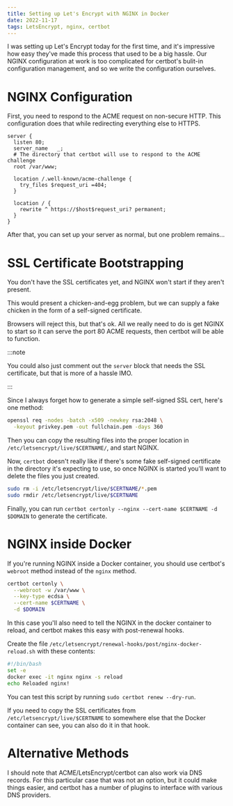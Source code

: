 ```yaml
---
title: Setting up Let's Encrypt with NGINX in Docker
date: 2022-11-17
tags: LetsEncrypt, nginx, certbot
---
```


I was setting up Let's Encrypt today for the first time, and it's impressive how easy they've made this process that used to be a big hassle. Our NGINX configuration at work is too complicated for certbot's bulit-in configuration management, and so we write the configuration ourselves.

# NGINX Configuration

First, you need to respond to the ACME request on non-secure HTTP. This configuration does that while redirecting everything else to HTTPS.

```nginx
server {
  listen 80;
  server_name   _;
  # The directory that certbot will use to respond to the ACME challenge
  root /var/www;

  location /.well-known/acme-challenge {
    try_files $request_uri =404;
  }

  location / {
    rewrite ^ https://$host$request_uri? permanent;
  }
}
```

After that, you can set up your server as normal, but one problem remains...

# SSL Certificate Bootstrapping

You don't have the SSL certificates yet, and NGINX won't start if they aren't present.

This would present a chicken-and-egg problem, but we can supply a fake chicken in the form of a self-signed certificate.

Browsers will reject this, but that's ok. All we really need to do is get NGINX to start so it can serve the port 80 ACME requests, then certbot will be able to function.

:::note

You could also just comment out the `server` block that needs the SSL certificate, but that is more of a hassle IMO.

:::

Since I always forget how to generate a simple self-signed SSL cert, here's one method:

```sh
openssl req -nodes -batch -x509 -newkey rsa:2048 \
  -keyout privkey.pem -out fullchain.pem -days 360
```

Then you can copy the resulting files into the proper location in `/etc/letsencrypt/live/$CERTNAME/`, and start NGINX.

Now, `certbot` doesn't really like if there's some fake self-signed certificate in the directory it's expecting to use, so once NGINX is started you'll want to delete the files you just created. 

```sh
sudo rm -i /etc/letsencrypt/live/$CERTNAME/*.pem
sudo rmdir /etc/letsencrypt/live/$CERTNAME
```

Finally, you can run `certbot certonly --nginx --cert-name $CERTNAME -d $DOMAIN` to generate the certificate.

# NGINX inside Docker

If you're running NGINX inside a Docker container, you should use certbot's `webroot` method instead of the `nginx` method.

```sh
certbot certonly \
  --webroot -w /var/www \
  --key-type ecdsa \
  --cert-name $CERTNAME \
  -d $DOMAIN
```

In this case you'll also need to tell the NGINX in the docker container to reload, and certbot makes this easy with post-renewal hooks. 

Create the file `/etc/letsencrypt/renewal-hooks/post/nginx-docker-reload.sh` with these contents:

```sh
#!/bin/bash
set -e
docker exec -it nginx nginx -s reload
echo Reloaded nginx!
```

You can test this script by running `sudo certbot renew --dry-run`.

If you need to copy the SSL certificates from `/etc/letsencrypt/live/$CERTNAME` to somewhere else that the Docker container can
see, you can also do it in that hook.

# Alternative Methods

I should note that ACME/LetsEncrypt/certbot can also work via DNS records. For this particular case that was not an option, but it could make things easier, and certbot has a number of plugins to interface with various DNS providers.

